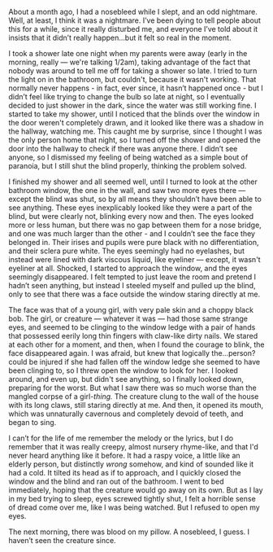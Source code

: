 About a month ago, I had a nosebleed while I slept, and an odd nightmare. Well, at least, I think it was a nightmare. I’ve been dying to tell people about this for a while, since it really disturbed me, and everyone I’ve told about it insists that it didn’t really happen…but it felt so real in the moment.

I took a shower late one night when my parents were away (early in the morning, really — we're talking 1/2am), taking advantage of the fact that nobody was around to tell me off for taking a shower so late. I tried to turn the light on in the bathroom, but couldn't, because it wasn't working. That normally never happens - in fact, ever since, it hasn’t happened once - but I didn’t feel like trying to change the bulb so late at night, so I eventually decided to just shower in the dark, since the water was still working fine. I started to take my shower, until I noticed that the blinds over the window in the door weren't completely drawn, and it looked like there was a shadow in the hallway, watching me. This caught me by surprise, since I thought I was the only person home that night, so I turned off the shower and opened the door into the hallway to check if there was anyone there. I didn’t see anyone, so I dismissed my feeling of being watched as a simple bout of paranoia, but I still shut the blind properly, thinking the problem solved.

I finished my shower and all seemed well, until I turned to look at the other bathroom window, the one in the wall, and saw two more eyes there — except the blind was shut, so by all means they shouldn’t have been able to see anything. These eyes inexplicably looked like they were a part of the blind, but were clearly not, blinking every now and then. The eyes looked more or less human, but there was no gap between them for a nose bridge, and one was much larger than the other - and I couldn’t see the face they belonged in. Their irises and pupils were pure black with no differentiation, and their sclera pure white. The eyes seemingly had no eyelashes, but instead were lined with dark viscous liquid, like eyeliner — except, it wasn't eyeliner at all. Shocked, I started to approach the window, and the eyes seemingly disappeared. I felt tempted to just leave the room and pretend I hadn’t seen anything, but instead I steeled myself and pulled up the blind, only to see that there was a face outside the window staring directly at me.

The face was that of a young girl, with very pale skin and a choppy black bob. The girl, or creature — whatever it was — had those same strange eyes, and seemed to be clinging to the window ledge with a pair of hands that possessed eerily long thin fingers with claw-like dirty nails. We stared at each other for a moment, and then, when I found the courage to blink, the face disappeared again. I was afraid, but knew that logically the...person? could be injured if she had fallen off the window ledge she seemed to have been clinging to, so I threw open the window to look for her. I looked around, and even up, but didn't see anything, so I finally looked down, preparing for the worst. But what I saw there was so much worse than the mangled corpse of a girl-*thing.* The creature clung to the wall of the house with its long claws, still staring directly at me. And then, it opened its mouth, which was unnaturally cavernous and completely devoid of teeth, and began to sing.

I can’t for the life of me remember the melody or the lyrics, but I do remember that it was really creepy, almost nursery rhyme-like, and that I'd never heard anything like it before. It had a raspy voice, a little like an elderly person, but distinctly *wrong* somehow, and kind of sounded like it had a cold. It tilted its head as if to approach, and I quickly closed the window and the blind and ran out of the bathroom. I went to bed immediately, hoping that the creature would go away on its own. But as I lay in my bed trying to sleep, eyes screwed tightly shut, I felt a horrible sense of dread come over me, like I was being watched. But I refused to open my eyes.

The next morning, there was blood on my pillow. A nosebleed, I guess. I haven’t seen the creature since.